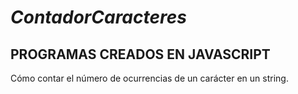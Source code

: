 # _ContadorCaracteres_
## PROGRAMAS CREADOS EN JAVASCRIPT
Cómo contar el número de ocurrencias de un carácter en un string.

